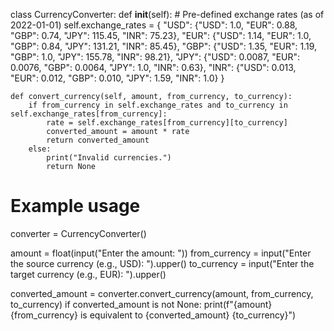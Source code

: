 
class CurrencyConverter:
    def __init__(self):
        # Pre-defined exchange rates (as of 2022-01-01)
        self.exchange_rates = {
            "USD": {"USD": 1.0, "EUR": 0.88, "GBP": 0.74, "JPY": 115.45, "INR": 75.23},
            "EUR": {"USD": 1.14, "EUR": 1.0, "GBP": 0.84, "JPY": 131.21, "INR": 85.45},
            "GBP": {"USD": 1.35, "EUR": 1.19, "GBP": 1.0, "JPY": 155.78, "INR": 98.21},
            "JPY": {"USD": 0.0087, "EUR": 0.0076, "GBP": 0.0064, "JPY": 1.0, "INR": 0.63},
            "INR": {"USD": 0.013, "EUR": 0.012, "GBP": 0.010, "JPY": 1.59, "INR": 1.0}
        }

    def convert_currency(self, amount, from_currency, to_currency):
        if from_currency in self.exchange_rates and to_currency in self.exchange_rates[from_currency]:
            rate = self.exchange_rates[from_currency][to_currency]
            converted_amount = amount * rate
            return converted_amount
        else:
            print("Invalid currencies.")
            return None

# Example usage
converter = CurrencyConverter()

amount = float(input("Enter the amount: "))
from_currency = input("Enter the source currency (e.g., USD): ").upper()
to_currency = input("Enter the target currency (e.g., EUR): ").upper()

converted_amount = converter.convert_currency(amount, from_currency, to_currency)
if converted_amount is not None:
    print(f"{amount} {from_currency} is equivalent to {converted_amount} {to_currency}")
